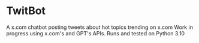 # TwitBot
A x.com chatbot posting tweets about hot topics trending on x.com
Work in progress using x.com's and GPT's APIs.
Runs and tested on Python 3.10
